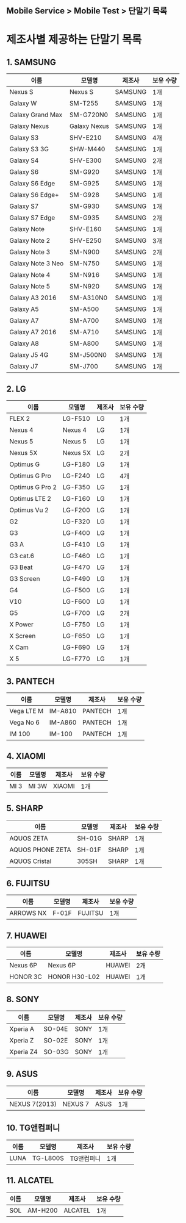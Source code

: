 ## Mobile Service > Mobile Test > 단말기 목록

# 제조사별 제공하는 단말기 목록

## 1. SAMSUNG
| 이름 | 모델명 | 제조사 | 보유 수량 |
| --- | --- | --- | --- |
| Nexus S | Nexus S | SAMSUNG | 1개 |
| Galaxy W | SM-T255 | SAMSUNG | 1개 |
| Galaxy Grand Max | SM-G720N0 | SAMSUNG | 1개 |
| Galaxy Nexus | Galaxy Nexus | SAMSUNG | 1개 |
| Galaxy S3 | SHV-E210 | SAMSUNG | 4개 |
| Galaxy S3 3G | SHW-M440 | SAMSUNG | 1개 |
| Galaxy S4 | SHV-E300 | SAMSUNG | 2개 |
| Galaxy S6 | SM-G920 | SAMSUNG | 1개 |
| Galaxy S6 Edge | SM-G925 | SAMSUNG | 1개 |
| Galaxy S6 Edge+ | SM-G928 | SAMSUNG | 1개 |
| Galaxy S7 | SM-G930 | SAMSUNG | 1개 |
| Galaxy S7 Edge | SM-G935 | SAMSUNG | 2개 |
| Galaxy Note | SHV-E160 | SAMSUNG | 1개 |
| Galaxy Note 2 | SHV-E250 | SAMSUNG | 3개 |
| Galaxy Note 3 | SM-N900 | SAMSUNG | 2개 |
| Galaxy Note 3 Neo | SM-N750| SAMSUNG | 1개 |
| Galaxy Note 4 | SM-N916 | SAMSUNG | 1개 |
| Galaxy Note 5 | SM-N920 | SAMSUNG | 1개 |
| Galaxy A3 2016 | SM-A310N0 | SAMSUNG | 1개 |
| Galaxy A5 | SM-A500 | SAMSUNG | 1개 |
| Galaxy A7 | SM-A700 | SAMSUNG | 1개 |
| Galaxy A7 2016 | SM-A710 | SAMSUNG | 1개 |
| Galaxy A8 | SM-A800 | SAMSUNG | 1개 |
| Galaxy J5 4G | SM-J500N0 | SAMSUNG | 1개 |
| Galaxy J7 | SM-J700 | SAMSUNG | 1개 |


## 2. LG

| 이름 | 모델명 | 제조사 | 보유 수량 |
| --- | --- | --- | --- |
| FLEX 2 | LG-F510 | LG | 1개 |
| Nexus 4 | Nexus 4 | LG | 1개 |
| Nexus 5 | Nexus 5 | LG | 1개 |
| Nexus 5X | Nexus 5X | LG | 2개 |
| Optimus G | LG-F180 | LG | 1개 |
| Optimus G Pro | LG-F240 | LG | 4개 |
| Optimus G Pro 2 | LG-F350 | LG | 1개 |
| Optimus LTE 2 | LG-F160 | LG | 1개 |
| Optimus Vu 2 | LG-F200 | LG | 1개 |
| G2 | LG-F320 | LG | 1개 |
| G3 | LG-F400 | LG | 1개 |
| G3 A | LG-F410 | LG | 1개 |
| G3 cat.6 | LG-F460 | LG | 1개 |
| G3 Beat | LG-F470 | LG | 1개 |
| G3 Screen | LG-F490 | LG | 1개 |
| G4 | LG-F500 | LG | 1개 |
| V10 | LG-F600 | LG | 1개 |
| G5 | LG-F700 | LG | 2개 |
| X Power | LG-F750 | LG | 1개 |
| X Screen | LG-F650 | LG | 1개 |
| X Cam | LG-F690 | LG | 1개 |
| X 5 | LG-F770 | LG | 1개 |


## 3. PANTECH

| 이름 | 모델명 | 제조사 | 보유 수량 |
| --- | --- | --- | --- |
| Vega LTE M | IM-A810 | PANTECH | 1개 |
| Vega No 6 | IM-A860 | PANTECH | 1개 |
| IM 100 | IM-100 | PANTECH | 1개 |


## 4. XIAOMI
| 이름 | 모델명 | 제조사 | 보유 수량 |
| --- | --- | --- | --- |
| MI 3 | MI 3W | XIAOMI | 1개 |


## 5. SHARP
| 이름 | 모델명 | 제조사 | 보유 수량 |
| --- | --- | --- | --- |
| AQUOS ZETA | SH-01G | SHARP | 1개 |
| AQUOS PHONE ZETA | SH-01F | SHARP | 1개 |
| AQUOS Cristal | 305SH | SHARP | 1개 |


## 6. FUJITSU
| 이름 | 모델명 | 제조사 | 보유 수량 |
| --- | --- | --- | --- |
| ARROWS NX | F-01F | FUJITSU | 1개 |


## 7. HUAWEI
| 이름 | 모델명 | 제조사 | 보유 수량 |
| --- | --- | --- | --- |
| Nexus 6P | Nexus 6P | HUAWEI | 2개 |
| HONOR 3C | HONOR H30-L02 | HUAWEI | 1개 |


## 8. SONY
| 이름 | 모델명 | 제조사 | 보유 수량 |
| --- | --- | --- | --- |
| Xperia A | SO-04E | SONY | 1개 |
| Xperia Z | SO-02E | SONY | 1개 |
| Xperia Z4 | SO-03G | SONY | 1개 |


## 9. ASUS
| 이름 | 모델명 | 제조사 | 보유 수량 |
| --- | --- | --- | --- |
| NEXUS 7(2013) | NEXUS 7 | ASUS | 1개 |


## 10. TG앤컴퍼니
| 이름 | 모델명 | 제조사 | 보유 수량 |
| --- | --- | --- | --- |
| LUNA | TG-L800S | TG앤컴퍼니 | 1개 |



## 11. ALCATEL
| 이름 | 모델명 | 제조사 | 보유 수량 |
| --- | --- | --- | --- |
| SOL | AM-H200 | ALCATEL | 1개 |
